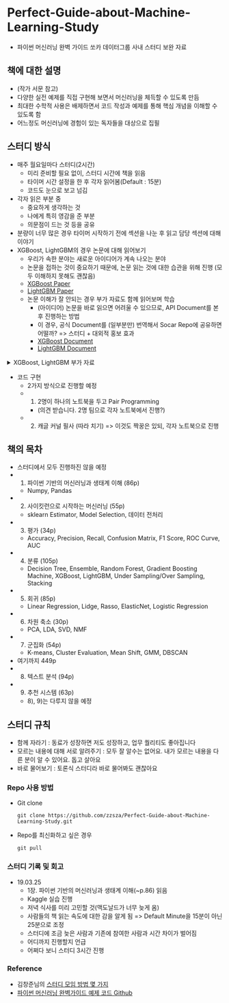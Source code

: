 # Perfect-Guide-about-Machine-Learning-Study
- 파이썬 머신러닝 완벽 가이드 쏘카 데이터그룹 사내 스터디 보완 자료

## 책에 대한 설명
- (작가 서문 참고)
- 다양한 실전 예제를 직접 구현해 보면서 머신러닝을 체득할 수 있도록 만듬
- 최대한 수학적 사용은 배제하면서 코드 작성과 예제를 통해 핵심 개념을 이해할 수 있도록 함
- 어느정도 머신러닝에 경험이 있는 독자들을 대상으로 집필

## 스터디 방식
- 매주 월요일마다 스터디(2시간)
	- 미리 준비할 필요 없이, 스터디 시간에 책을 읽음
	- 타이머 시간 설정을 한 후 각자 읽어봄(Default : 15분)
	- 코드도 눈으로 보고 넘김
- 각자 읽은 부분 중
	- 중요하게 생각하는 것
	- 나에게 특히 영감을 준 부분
	- 의문점이 드는 것 등을 공유
- 분량이 너무 많은 경우 타이머 시작하기 전에 섹션을 나눈 후 읽고 담당 섹션에 대해 이야기
- XGBoost, LightGBM의 경우 논문에 대해 읽어보기
	- 우리가 속한 분야는 새로운 아이디어가 계속 나오는 분야
	- 논문을 접하는 것이 중요하기 때문에, 논문 읽는 것에 대한 습관을 위해 진행 (모두 이해하지 못해도 괜찮음)
	- [XGBoost Paper](https://arxiv.org/abs/1603.02754)
	- [LightGBM Paper](https://papers.nips.cc/paper/6907-lightgbm-a-highly-efficient-gradient-boosting-decision-tree.pdf)
	- 논문 이해가 잘 안되는 경우 부가 자료도 함께 읽어보며 학습
        - (아이디어) 논문을 바로 읽으면 어려울 수 있으므로, API Document를 본 후 진행하는 방법
        - 이 경우, 공식 Document를 (일부분만) 번역해서 Socar Repo에 공유하면 어떨까? => 스터디 + 대외적 홍보 효과
        - [XGBoost Document](https://xgboost.readthedocs.io/en/latest/index.html)
        - [LightGBM Document](https://lightgbm.readthedocs.io/en/latest/)

<details><summary>XGBoost, LightGBM 부가 자료</summary>
<p>
	
- [XGBoost 관련 글](https://brunch.co.kr/@snobberys/137)
- [LightGBM 번역 글](https://aldente0630.github.io/data-science/2018/06/29/highly-efficient-gbdt.html)
- [XGBoost, LightGBM 파라미터 설명 글](https://sites.google.com/view/lauraepp/parameters)
- [Introduction to Boosted Trees PPT](https://homes.cs.washington.edu/~tqchen/pdf/BoostedTree.pdf?fbclid=IwAR0gGntURg4U24l6Fit-DLpVNBb_BtgMjzlSg3NYdb8jI44JLHLH-0Zluis)
- [CatBoost vs LightGBM vs XGBoost 비교 글](https://towardsdatascience.com/catboost-vs-light-gbm-vs-xgboost-5f93620723db)
	
</p>
</details> 

- 코드 구현
	- 2가지 방식으로 진행할 예정 
	- 1) 2명이 하나의 노트북을 두고 Pair Programming
		- (의견 받습니다. 2명 팀으로 각자 노트북에서 진행?) 
	- 2) 캐글 커널 필사 (따라 치기) => 이것도 짝꿍은 있되, 각자 노트북으로 진행

## 책의 목차
- 스터디에서 모두 진행하진 않을 예정
- 1) 파이썬 기반의 머신러닝과 생태계 이해 (86p)
	- Numpy, Pandas 
- 2) 사이킷런으로 시작하는 머신러닝 (55p)
	- sklearn Estimator, Model Selection, 데이터 전처리 
- 3) 평가 (34p)
	- Accuracy, Precision, Recall, Confusion Matrix, F1 Score, ROC Curve, AUC 
- 4) 분류 (105p)
	- Decision Tree, Ensemble, Random Forest, Gradient Boosting Machine, XGBoost, LightGBM, Under Sampling/Over Sampling, Stacking 
- 5) 회귀 (85p)
	- Linear Regression, Lidge, Rasso, ElasticNet, Logistic Regression 
- 6) 차원 축소 (30p)
	- PCA, LDA, SVD, NMF 
- 7) 군집화 (54p)
	- K-means, Cluster Evaluation, Mean Shift, GMM, DBSCAN 
- 여기까지 449p
- 8) 텍스트 분석 (94p)
- 9) 추천 시스템 (63p)
	- 8), 9)는 다루지 않을 예정 


## 스터디 규칙
- 함께 자라기 : 동료가 성장하면 저도 성장하고, 업무 퀄리티도 좋아집니다
- 모르는 내용에 대해 서로 알려주기 : 모두 잘 알수는 없어요. 내가 모르는 내용을 다른 분이 알 수 있어요. 돕고 살아요
- 바로 물어보기 : 토론식 스터디라 바로 물어봐도 괜찮아요


### Repo 사용 방법
- Git clone

	```
	git clone https://github.com/zzsza/Perfect-Guide-about-Machine-Learning-Study.git
	```

- Repo를 최신화하고 싶은 경우

	```
	git pull
	```
	
### 스터디 기록 및 회고
- 19.03.25
	- 1장. 파이썬 기반의 머신러닝과 생태계 이해(~p.86) 읽음
	- Kaggle 실습 진행
	- 저녁 식사를 미리 고민할 것(맥도날드가 너무 늦게 옴)
	- 사람들의 책 읽는 속도에 대한 감을 알게 됨 => Default Minute을 15분이 아닌 25분으로 조정
	- 스터디에 조금 늦은 사람과 기존에 참여한 사람과 시간 차이가 벌어짐
	- 어디까지 진행할지 언급
	- 어쩌다 보니 스터디 3시간 진행


### Reference
- 김창준님의 [스터디 모임 방법 몇 가지](http://agile.egloos.com/5830026)
- [파이썬 머신러닝 완벽가이드 예제 코드 Github](https://github.com/wikibook/ml-definitive-guide)

